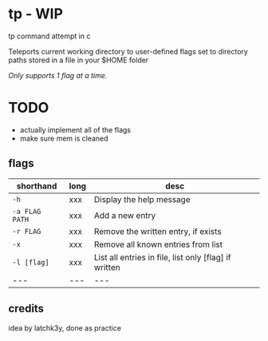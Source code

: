 # tp - WIP
tp command attempt in c

Teleports current working directory to user-defined flags set to directory paths stored in a file in your $HOME folder

*Only supports 1 flag at a time.*

# TODO
- actually implement all of the flags
- make sure mem is cleaned

## flags
| shorthand | long | desc |
| --- | --- | --- |
| `-h` | xxx | Display the help message |
| `-a FLAG PATH` | xxx | Add a new entry |
| `-r FLAG` | xxx | Remove the written entry, if exists |
| `-x` | xxx | Remove all known entries from list |
| `-l [flag]` | xxx | List all entries in file, list only [flag] if written |
| --- | --- | --- |

## credits
idea by latchk3y, done as practice